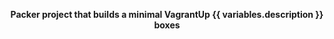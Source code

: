 <p align="center" style="text-align:center;">
  <b>Packer project that builds a minimal VagrantUp {{ variables.description }} boxes</b></br>
</p>
